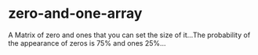 # zero-and-one-array
A Matrix of zero and ones that you can set the size of it...The probability of the appearance of zeros is 75% and ones 25%...
